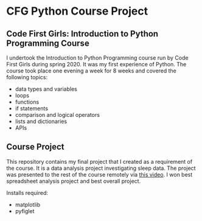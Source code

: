 # CFG Python Course Project

## Code First Girls: Introduction to Python Programming Course

I undertook the Introduction to Python Programming course run by Code First Girls during spring 2020. It was my first experience of Python. The course took place one evening a week for 8 weeks and covered the following topics:

* data types and variables  
* loops  
* functions  
* if statements 
* comparison and logical operators
* lists and dictionaries
* APIs

## Course Project
This repository contains my final project that I created as a requirement of the course. It is a data analysis project investigating sleep data. The project was presented to the rest of the course remotely via [this video](https://youtu.be/xtfNSMlx9Xg). I won best spreadsheet analysis project and best overall project.

Installs required: 
* matplotlib  
* pyfiglet
